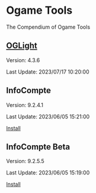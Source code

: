 # Ogame Tools
The Compendium of Ogame Tools



## [OGLight](https://github.com/igoptx/ogameTools/tree/main/OGLight)
Version: 4.3.6

Last Update: 2023/07/17 10:20:00


## InfoCompte
Version: 9.2.4.1

Last Update: 2023/06/05 15:21:00

[Install](https://github.com/igoptx/ogameTools/raw/main/InfoCompte/InfoCompte.user.js)


## InfoCompte Beta
Version: 9.2.5.5

Last Update: 2023/06/05 15:19:00

[Install](https://github.com/igoptx/ogameTools/raw/main/InfoCompte/InfoCompte_beta.user.js)
